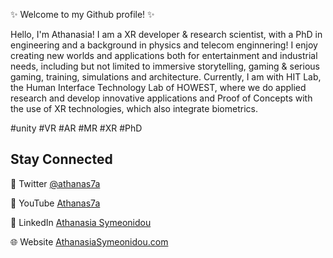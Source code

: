 ✨ Welcome to my Github profile! ✨

Hello, I'm Athanasia! I am a XR developer & research scientist, with a PhD in engineering and a background in physics and telecom enginnering! I enjoy creating new worlds and applications both for entertainment and industrial needs, including but not limited to immersive storytelling, gaming & serious gaming, training, simulations and architecture. Currently, I am with HIT Lab, the Human Interface Technology Lab of HOWEST, where we do applied research and develop innovative applications and Proof of Concepts with the use of XR technologies, which also integrate biometrics.

#unity #VR #AR #MR #XR #PhD 

## Stay Connected

💬 Twitter [@athanas7a](https://www.twitter.com/athanas7a)

🎥 YouTube [Athanas7a](https://www.youtube.com/channel/UCyZATCYzfcGbuGD4nxnld1w)

💼 LinkedIn [Athanasia Symeonidou](https://www.linkedin.com/in/athanasiasymeonidou)

🌐 Website [AthanasiaSymeonidou.com](https://www.athanasiasymeonidou.com)



<!--
Here are some ideas to get you started:

- 🔭 I’m currently working on ...
- 🌱 I’m currently learning ...
- 👯 I’m looking to collaborate on ...
- 🤔 I’m looking for help with ...
- 💬 Ask me about ...
- 📫 How to reach me: ...
- ⚡ Fun fact: ...

#### 🔭 I’m currently working on

- Main Job: 
- Side projects:
- apps

#### 🌱 I’m currently learning

- 

#### 💬 Ask me about

- 
-


<p>
  <img width="200" alt="Athanasia Symeonidou" align="left" src="avatar.png">
</p>

-->
